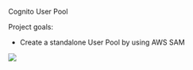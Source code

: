 Cognito User Pool

Project goals:
- Create a standalone User Pool by using AWS SAM

<img src="https://i.ibb.co/Fz0hRRQ/cognito-userpool.png">

